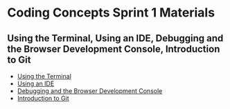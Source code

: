 # Coding Concepts Sprint 1 Materials
## Using the Terminal, Using an IDE, Debugging and the Browser Development Console, Introduction to Git

* [Using the Terminal](./Using_the_Terminal.md)
* [Using an IDE](./Using_an_IDE.md)
* [Debugging and the Browser Development Console](./Debugging_and_the_Browser_Development_Console.md)
* [Introduction to Git](./Introduction_to_Git.md)
